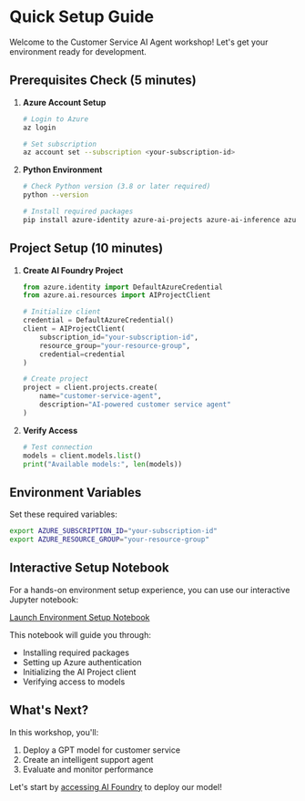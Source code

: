 # Quick Setup Guide

Welcome to the Customer Service AI Agent workshop! Let's get your environment ready for development.

## Prerequisites Check (5 minutes)

1. **Azure Account Setup**
   ```bash
   # Login to Azure
   az login
   
   # Set subscription
   az account set --subscription <your-subscription-id>
   ```

2. **Python Environment**
   ```bash
   # Check Python version (3.8 or later required)
   python --version
   
   # Install required packages
   pip install azure-identity azure-ai-projects azure-ai-inference azure-ai-evaluation azure-ai-contentsafety azure-monitor-opentelemetry
   ```

## Project Setup (10 minutes)

1. **Create AI Foundry Project**
   ```python
   from azure.identity import DefaultAzureCredential
   from azure.ai.resources import AIProjectClient
   
   # Initialize client
   credential = DefaultAzureCredential()
   client = AIProjectClient(
       subscription_id="your-subscription-id",
       resource_group="your-resource-group",
       credential=credential
   )
   
   # Create project
   project = client.projects.create(
       name="customer-service-agent",
       description="AI-powered customer service agent"
   )
   ```

2. **Verify Access**
   ```python
   # Test connection
   models = client.models.list()
   print("Available models:", len(models))
   ```

## Environment Variables

Set these required variables:
```bash
export AZURE_SUBSCRIPTION_ID="your-subscription-id"
export AZURE_RESOURCE_GROUP="your-resource-group"
```

## Interactive Setup Notebook

For a hands-on environment setup experience, you can use our interactive Jupyter notebook:

[Launch Environment Setup Notebook](../1-introduction/2-environment_setup.ipynb)

This notebook will guide you through:
- Installing required packages
- Setting up Azure authentication
- Initializing the AI Project client
- Verifying access to models

## What's Next?

In this workshop, you'll:
1. Deploy a GPT model for customer service
2. Create an intelligent support agent
3. Evaluate and monitor performance

Let's start by [accessing AI Foundry](ai-foundry.md) to deploy our model!
